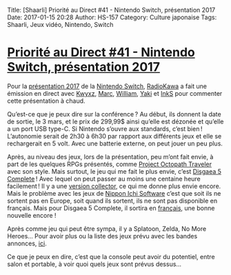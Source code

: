 Title: [Shaarli] Priorité au Direct #41 - Nintendo Switch, présentation 2017
Date: 2017-01-15 20:28
Author: HS-157
Category: Culture japonaise
Tags: Shaarli, Jeux vidéo, Nintendo, Switch

# [Priorité au Direct #41 - Nintendo Switch, présentation 2017](http://www.radiokawa.com/episode/priorite-au-direct-41/)

Pour la [présentation 2017](https://www.youtube.com/watch?v=5654Et4pjVY) de la [Nintendo Switch](https://www.nintendo.fr/Nintendo-Switch/Nintendo-Switch-1148779.html), [RadioKawa](http://www.radiokawa.com/) a fait une émission en direct avec [Kwyxz](https://twitter.com/kwyxz), [Marc](https://twitter.com/shiftyweb), [William](https://twitter.com/DarkNemo), [Yaki](https://twitter.com/yaki_) et [InkS](https://twitter.com/InkSHD) pour commenter cette présentation à chaud.

Qu’est-ce que je peux dire sur la conférence ? Au début, ils donnent la date de sortie, le 3 mars, et le prix de 299,99$ ainsi qu’elle est dézonée et qu’elle a un port USB type-C. Si Nintendo s’ouvre aux standards, c’est bien ! L’autonomie serait de 2h30 à 6h30 par rapport aux différents jeux et elle se rechargerait en 5 volt. Avec une batterie externe, on peut jouer un peu plus.

Après, au niveau des jeux, lors de la présentation, peu m’ont fait envie, à part de les quelques RPGs présentés, comme [Project Octopath Traveler](https://www.youtube.com/watch?v=cjfDu84xcWg) avec son style. Mais surtout, le jeu qui me fait le plus envie, c’est [Disgaea 5 Complete](https://www.youtube.com/watch?v=4YQ7iXz_xxs) ! Avec lequel on peut passer au moins une centaine heure facilement ! Il y a une [version collector](http://store.nisamerica.com/disgaea-5-complete-limited-edition-nintendo-switch), ce qui me donne plus envie encore. Mais le problème avec les jeux de [Nippon Ichi Software](http://www.nisamerica.com/) c’est que soit ils ne sortent pas en Europe, soit quand ils sortent, ils ne sont pas disponible en français. Mais pour Disgaea 5 Complete, il sortira en [français](http://www.nintendo.com/games/detail/disgaea-5-complete-switch), une bonne nouvelle encore !

Après comme jeu qui peut être sympa, il y a Splatoon, Zelda, No More Heroes… Pour avoir plus ou la liste des jeux prévu avec les bandes annonces, [ici](http://communaute.icotaku.com/news/detail/news/4332).

Ce que je peux en dire, c’est que la console peut avoir du potentiel, entre salon et portable, à voir quoi quels jeux sont prévus dessus…
